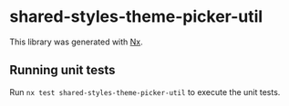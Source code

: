 # shared-styles-theme-picker-util

This library was generated with [Nx](https://nx.dev).

## Running unit tests

Run `nx test shared-styles-theme-picker-util` to execute the unit tests.
